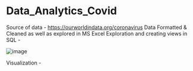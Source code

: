# Data_Analytics_Covid
Source of data - https://ourworldindata.org/coronavirus
Data Formatted & Cleaned as well as explored in MS Excel
Exploration and creating views in SQL - 

![image](https://user-images.githubusercontent.com/29434392/176500543-0482d39c-5ef5-476a-94a2-f0f5dff4e4c9.png)


Visualization -
